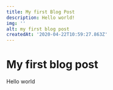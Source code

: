 ```yaml
---
title: My first Blog Post
description: Hello world!
img: ''
alt: my first blog post
createdAt: '2020-04-22T10:59:27.863Z'
---
```


# My first blog post

Hello world
